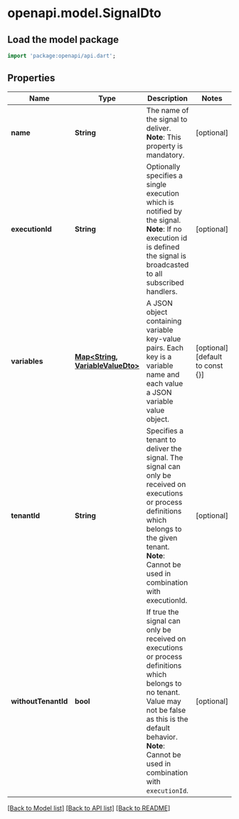 # openapi.model.SignalDto

## Load the model package
```dart
import 'package:openapi/api.dart';
```

## Properties
Name | Type | Description | Notes
------------ | ------------- | ------------- | -------------
**name** | **String** | The name of the signal to deliver.  **Note**: This property is mandatory. | [optional] 
**executionId** | **String** | Optionally specifies a single execution which is notified by the signal.  **Note**: If no execution id is defined the signal is broadcasted to all subscribed handlers.  | [optional] 
**variables** | [**Map<String, VariableValueDto>**](VariableValueDto.md) | A JSON object containing variable key-value pairs. Each key is a variable name and each value a JSON variable value object. | [optional] [default to const {}]
**tenantId** | **String** | Specifies a tenant to deliver the signal. The signal can only be received on executions or process definitions which belongs to the given tenant.  **Note**: Cannot be used in combination with executionId. | [optional] 
**withoutTenantId** | **bool** | If true the signal can only be received on executions or process definitions which belongs to no tenant. Value may not be false as this is the default behavior.  **Note**: Cannot be used in combination with `executionId`. | [optional] 

[[Back to Model list]](../README.md#documentation-for-models) [[Back to API list]](../README.md#documentation-for-api-endpoints) [[Back to README]](../README.md)


